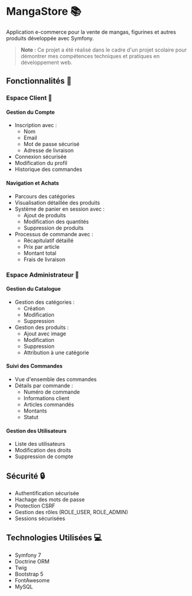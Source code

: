 # MangaStore 📚

Application e-commerce pour la vente de mangas, figurines et autres produits développée avec Symfony.

> **Note :** Ce projet a été réalisé dans le cadre d'un projet scolaire pour démontrer mes compétences techniques et pratiques en développement web.

## Fonctionnalités 🚀

### Espace Client 👤

#### Gestion du Compte
- Inscription avec :
  - Nom
  - Email
  - Mot de passe sécurisé
  - Adresse de livraison
- Connexion sécurisée
- Modification du profil
- Historique des commandes

#### Navigation et Achats
- Parcours des catégories
- Visualisation détaillée des produits
- Système de panier en session avec :
  - Ajout de produits
  - Modification des quantités
  - Suppression de produits
- Processus de commande avec :
  - Récapitulatif détaillé
  - Prix par article
  - Montant total
  - Frais de livraison

### Espace Administrateur 🔐

#### Gestion du Catalogue
- Gestion des catégories :
  - Création
  - Modification
  - Suppression
- Gestion des produits :
  - Ajout avec image
  - Modification
  - Suppression
  - Attribution à une catégorie

#### Suivi des Commandes
- Vue d'ensemble des commandes
- Détails par commande :
  - Numéro de commande
  - Informations client
  - Articles commandés
  - Montants
  - Statut

#### Gestion des Utilisateurs
- Liste des utilisateurs
- Modification des droits
- Suppression de compte

## Sécurité 🔒

- Authentification sécurisée
- Hachage des mots de passe
- Protection CSRF
- Gestion des rôles (ROLE_USER, ROLE_ADMIN)
- Sessions sécurisées

## Technologies Utilisées 💻

- Symfony 7
- Doctrine ORM
- Twig
- Bootstrap 5
- FontAwesome
- MySQL
